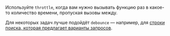 Используйте `throttle`, когда вам нужно вызывать функцию раз в какое-то количество времени, пропуская вызовы между.

Для некоторых задач лучше подойдёт `debounce` — например, для [строки поиска, которая предлагает варианты запросов](/js/debounce/).
